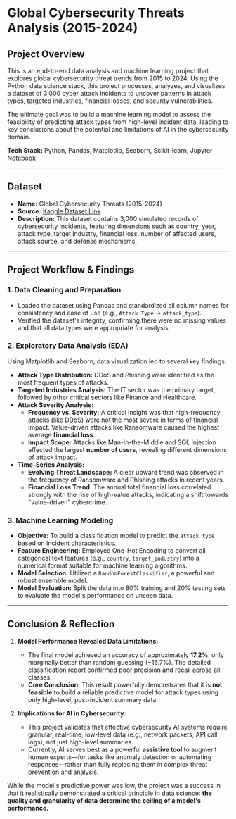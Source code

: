 # Global Cybersecurity Threats Analysis (2015-2024)

## Project Overview

This is an end-to-end data analysis and machine learning project that explores global cybersecurity threat trends from 2015 to 2024. Using the Python data science stack, this project processes, analyzes, and visualizes a dataset of 3,000 cyber attack incidents to uncover patterns in attack types, targeted industries, financial losses, and security vulnerabilities.

The ultimate goal was to build a machine learning model to assess the feasibility of predicting attack types from high-level incident data, leading to key conclusions about the potential and limitations of AI in the cybersecurity domain.

**Tech Stack:** Python, Pandas, Matplotlib, Seaborn, Scikit-learn, Jupyter Notebook

---

## Dataset

* **Name:** Global Cybersecurity Threats (2015-2024)
* **Source:** [Kaggle Dataset Link](https://www.kaggle.com/datasets/teamincribo/global-cybersecurity-threats-2015-2024)
* **Description:** This dataset contains 3,000 simulated records of cybersecurity incidents, featuring dimensions such as country, year, attack type, target industry, financial loss, number of affected users, attack source, and defense mechanisms.

---

## Project Workflow & Findings

### 1. Data Cleaning and Preparation
* Loaded the dataset using Pandas and standardized all column names for consistency and ease of use (e.g., `Attack Type` -> `attack_type`).
* Verified the dataset's integrity, confirming there were no missing values and that all data types were appropriate for analysis.

### 2. Exploratory Data Analysis (EDA)
Using Matplotlib and Seaborn, data visualization led to several key findings:

* **Attack Type Distribution:** DDoS and Phishing were identified as the most frequent types of attacks.
* **Targeted Industries Analysis:** The IT sector was the primary target, followed by other critical sectors like Finance and Healthcare.
* **Attack Severity Analysis:**
    * **Frequency vs. Severity:** A critical insight was that high-frequency attacks (like DDoS) were not the most severe in terms of financial impact. Value-driven attacks like Ransomware caused the highest average **financial loss**.
    * **Impact Scope:** Attacks like Man-in-the-Middle and SQL Injection affected the largest **number of users**, revealing different dimensions of attack impact.
* **Time-Series Analysis:**
    * **Evolving Threat Landscape:** A clear upward trend was observed in the frequency of Ransomware and Phishing attacks in recent years.
    * **Financial Loss Trend:** The annual total financial loss correlated strongly with the rise of high-value attacks, indicating a shift towards "value-driven" cybercrime.

### 3. Machine Learning Modeling
* **Objective:** To build a classification model to predict the `attack_type` based on incident characteristics.
* **Feature Engineering:** Employed One-Hot Encoding to convert all categorical text features (e.g., `country`, `target_industry`) into a numerical format suitable for machine learning algorithms.
* **Model Selection:** Utilized a `RandomForestClassifier`, a powerful and robust ensemble model.
* **Model Evaluation:** Split the data into 80% training and 20% testing sets to evaluate the model's performance on unseen data.

---

## Conclusion & Reflection

1.  **Model Performance Revealed Data Limitations:**
    * The final model achieved an accuracy of approximately **17.2%**, only marginally better than random guessing (~16.7%). The detailed classification report confirmed poor precision and recall across all classes.
    * **Core Conclusion:** This result powerfully demonstrates that it is **not feasible** to build a reliable predictive model for attack types using only high-level, post-incident summary data.

2.  **Implications for AI in Cybersecurity:**
    * This project validates that effective cybersecurity AI systems require granular, real-time, low-level data (e.g., network packets, API call logs), not just high-level summaries.
    * Currently, AI serves best as a powerful **assistive tool** to augment human experts—for tasks like anomaly detection or automating responses—rather than fully replacing them in complex threat prevention and analysis.

While the model's predictive power was low, the project was a success in that it realistically demonstrated a critical principle in data science: **the quality and granularity of data determine the ceiling of a model's performance.**
